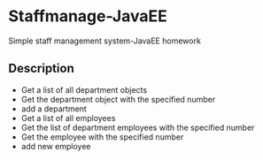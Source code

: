 # Staffmanage-JavaEE
Simple staff management system-JavaEE homework
## Description
- Get a list of all department objects
- Get the department object with the specified number
- add a department
- Get a list of all employees
- Get the list of department employees with the specified number
- Get the employee with the specified number
- add new employee
